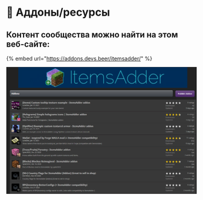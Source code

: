 # 💽 Аддоны/ресурсы

## Контент сообщества можно найти на этом веб-сайте:

{% embed url="https://addons.devs.beer/itemsadder/" %}

![](<.gitbook/assets/image (29).png>)
